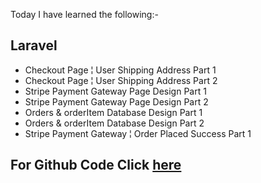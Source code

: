 Today I have learned the following:-

## Laravel
- Checkout Page ¦ User Shipping Address Part 1
- Checkout Page ¦ User Shipping Address Part 2
- Stripe Payment Gateway Page Design Part 1
- Stripe Payment Gateway Page Design Part 2
- Orders & orderItem Database Design Part 1
- Orders & orderItem Database Design Part 2
- Stripe Payment Gateway ¦ Order Placed Success Part 1

## For Github Code Click [here]()
